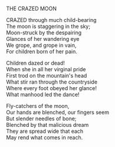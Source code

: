 THE CRAZED MOON  
  
CRAZED through much child-bearing  
The moon is staggering in the sky;  
Moon-struck by the despairing  
Glances of her wandering eye  
We grope, and grope in vain,  
For children born of her pain.  
  
Children dazed or dead!  
When she in all her virginal pride  
First trod on the mountain's head  
What stir ran through the countryside  
Where every foot obeyed her glance!  
What manhood led the dance!  
  
Fly-catchers of the moon,  
Our hands are blenched, our fingers seem  
But slender needles of bone;  
Blenched by that malicious dream  
They are spread wide that each  
May rend what comes in reach.  
